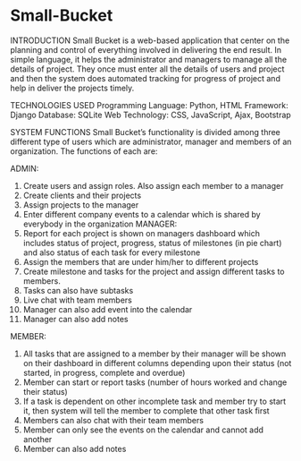 # Small-Bucket
INTRODUCTION
Small Bucket is a web-based application that center on the planning and control of everything involved in delivering the end result. In simple language, it helps the administrator and managers to manage all the details of project. They once must enter all the details of users and project and then the system does automated tracking for progress of project and help in deliver the projects timely.

TECHNOLOGIES USED
Programming Language: Python, HTML
Framework: Django
Database: SQLite
Web Technology: CSS, JavaScript, Ajax, Bootstrap

SYSTEM FUNCTIONS
Small Bucket’s functionality is divided among three different type of users which are administrator, manager and members of an organization.
The functions of each are:

ADMIN:
1.	Create users and assign roles. Also assign each member to a manager
2.	Create clients and their projects
3.	Assign projects to the manager
4.	Enter different company events to a calendar which is shared by everybody in the organization
MANAGER:
1.	Report for each project is shown on managers dashboard which includes status of project, progress, status of milestones (in pie chart) and also status of each task for every milestone 
2.	Assign the members that are under him/her to different projects
3.	Create milestone and tasks for the project and assign different tasks to members.
4.	Tasks can also have subtasks
5.	Live chat with team members
6.	Manager can also add event into the calendar
7.	Manager can also add notes


MEMBER:
1.	All tasks that are assigned to a member by their manager will be shown on their dashboard in different columns depending upon their status (not started, in progress, complete and overdue)
2.	Member can start or report tasks (number of hours worked and change their status)
3.	If a task is dependent on other incomplete task and member try to start it, then system will tell the member to complete that other task first
4.	Members can also chat with their team members
5.	Member can only see the events on the calendar and cannot add another 
6.	Member can also add notes 
